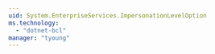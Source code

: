 ```yaml
---
uid: System.EnterpriseServices.ImpersonationLevelOption
ms.technology: 
  - "dotnet-bcl"
manager: "tyoung"
---
```

